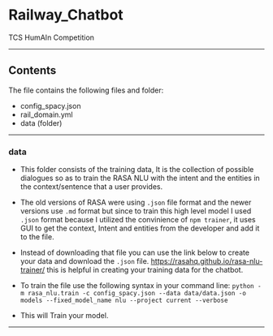 # Railway_Chatbot
TCS HumAIn Competition

---

## Contents
The file contains the following files and folder:
  - config_spacy.json
  - rail_domain.yml
  - data (folder)
  
---

### data
 - This folder consists of the training data, It is the collection of possible dialogues so as to train the RASA NLU with the intent and the entities in the context/sentence that a user provides.
 
 - The old versions of RASA were using `.json` file format and the newer versions use `.md` format but since to train this high level model I used `.json` format because I utilized the convinience of `npm trainer`, it uses GUI to get the context, Intent and entities from the developer and add it to the file.
 
 - Instead of downloading that file you can use the link below to create your data and download the `.json` file.
    <https://rasahq.github.io/rasa-nlu-trainer/> this is helpful in creating your training data for the chatbot.
    
 - To train the file use the following syntax in your command line:
    `python -m rasa_nlu.train -c config_spacy.json --data data/data.json -o models --fixed_model_name nlu --project current --verbose`
   
 - This will Train your model.
 
 ---
 
 
